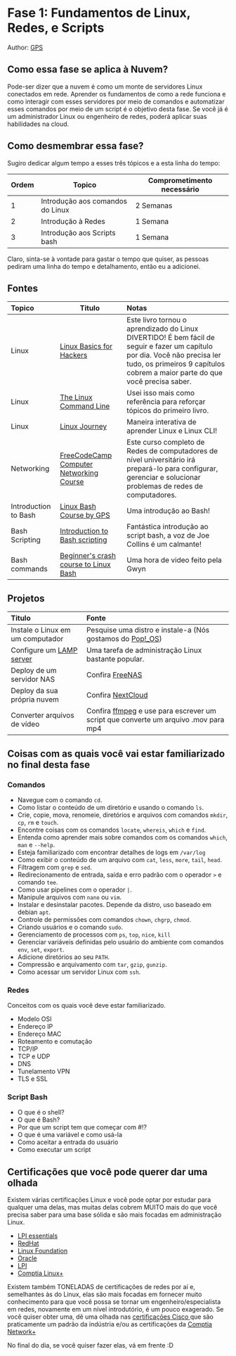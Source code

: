 # Fase 1: Fundamentos de Linux, Redes, e Scripts

Author: [GPS](https://twitter.com/madebygps)

## Como essa fase se aplica à Nuvem?

Pode-ser dizer que a nuvem é como um monte de servidores Linux conectados em rede. Aprender os fundamentos de como a rede funciona e como interagir com esses servidores por meio de comandos e automatizar esses comandos por meio de um script é o objetivo desta fase. Se você já é um administrador Linux ou engenheiro de redes, poderá aplicar suas habilidades na cloud.

## Como desmembrar essa fase?

Sugiro dedicar algum tempo a esses três tópicos e a esta linha do tempo:

| Ordem | Topico                           | Comprometimento necessário |
|-------|---------------------------------|-------------------|
| 1 | Introdução aos comandos do Linux | 2 Semanas
| 2 | Introdução à Redes  | 1 Semana          |
| 3 | Introdução aos Scripts bash | 1 Semana           |

Claro, sinta-se à vontade para gastar o tempo que quiser, as pessoas pediram uma linha do tempo e detalhamento, então eu a adicionei.

## Fontes

| Topico      | Titulo    |  Notas     |
| :------------- | ---------- | :----------- |
|  Linux | [Linux Basics for Hackers](https://nostarch.com/linuxbasicsforhackers)   | Este livro tornou o aprendizado do Linux DIVERTIDO! É bem fácil de seguir e fazer um capítulo por dia. Você não precisa ler tudo, os primeiros 9 capítulos cobrem a maior parte do que você precisa saber.  |
| Linux   | [The Linux Command Line](https://nostarch.com/tlcl2) | Usei isso mais como referência para reforçar tópicos do primeiro livro. |
| Linux   | [Linux Journey](https://linuxjourney.com/) | Maneira interativa de aprender Linux e Linux CLI!|
| Networking   | [FreeCodeCamp Computer Networking Course](https://youtu.be/qiQR5rTSshw) | Este curso completo de Redes de computadores de nível universitário irá prepará-lo para configurar, gerenciar e solucionar problemas de redes de computadores.|
| Introduction to Bash  | [Linux Bash Course by GPS](https://youtu.be/qALScO3E61I) | Uma introdução ao Bash!|
| Bash Scripting   | [Introduction to Bash scripting](https://youtu.be/_n5ZegzieSQ) | Fantástica introdução ao script bash, a voz de Joe Collins é um calmante!|
| Bash commands | [Beginner's crash course to Linux Bash](https://youtu.be/qALScO3E61I) | Uma hora de video feito pela Gwyn

## Projetos

 Titulo    | Fonte     |
 :---------- | :----------- |
 Instale o Linux em um computador   | Pesquise uma distro e instale-a (Nós gostamos do [Pop!_OS](https://pop.system76.com/)) |
Configure um [LAMP server](https://en.wikipedia.org/wiki/LAMP_(software_bundle)) | Uma tarefa de administração Linux bastante popular. |
 Deploy de um servidor NAS | Confira [FreeNAS](https://www.freenas.org/) |
 Deploy da sua própria nuvem | Confira [NextCloud](https://nextcloud.com/) |
 Converter arquivos de vídeo | Confira [ffmpeg](https://ffmpeg.org/ffmpeg.html) e use para escrever um script que converte um arquivo .mov para mp4

## Coisas com as quais você vai estar familiarizado no final desta fase

### Comandos

- Navegue com o comando `cd`.
- Como listar o conteúdo de um diretório e usando o comando `ls`.
- Crie, copie, mova, renomeie, diretórios e arquivos com comandos `mkdir`, `cp`, `rm` e `touch`.
- Encontre coisas com os comandos `locate`, `whereis`, `which` e `find`.
- Entenda como aprender mais sobre comandos com os comandos `which`, `man` e `--help`.
- Esteja familiarizado com encontrar detalhes de logs em `/var/log`
- Como exibir o conteúdo de um arquivo com `cat`, `less`, `more`, `tail`, `head`.
- Filtragem com `grep` e `sed`.
- Redirecionamento de entrada, saída e erro padrão com o operador `>` e comando `tee`.
- Como usar pipelines com o operador `|`.
- Manipule arquivos com `nano` ou `vim`.
- Instalar e desinstalar pacotes. Depende da distro, uso baseado em debian `apt`.
- Controle de permissões com comandos `chown`, `chgrp`, `chmod`.
- Criando usuários e o comando `sudo`.
- Gerenciamento de processos com `ps`, `top`, `nice`, `kill`
- Gerenciar variáveis definidas pelo usuário do ambiente com comandos `env`, `set`, `export`.
- Adicione diretórios ao seu `PATH`.
- Compressão e arquivamento com `tar`, `gzip`, `gunzip`.
- Como acessar um servidor Linux com `ssh`.

### Redes

Conceitos com os quais você deve estar familiarizado.

- Modelo OSI
- Endereço IP
- Endereço MAC
- Roteamento e comutação
- TCP/IP
- TCP e UDP
- DNS
- Tunelamento VPN
- TLS e SSL

### Script Bash

- O que é o shell?
- O que é Bash?
- Por que um script tem que começar com #!?
- O que é uma variável e como usá-la
- Como aceitar a entrada do usuário
- Como executar um script

## Certificações que você pode querer dar uma olhada

Existem várias certificações Linux e você pode optar por estudar para qualquer uma delas, mas muitas delas cobrem MUITO mais do que você precisa saber para uma base sólida e são mais focadas em administração Linux.

- [LPI essentials](https://www.lpi.org/our-certifications/linux-essentials-overview)
- [RedHat](https://www.redhat.com/en/services/training-and-certification)
- [Linux Foundation](https://training.linuxfoundation.org/certification-catalog/)
- [Oracle](https://education.oracle.com/oracle-certification-path/pFamily_358)
- [LPI](https://www.lpi.org/)
- [Comptia Linux+](https://www.comptia.org/certifications/linux)

Existem também TONELADAS de certificações de redes por aí e, semelhantes às do Linux, elas são mais focadas em fornecer muito conhecimento para que você possa se tornar um engenheiro/especialista em redes, novamente em um nível introdutório, é um pouco exagerado. Se você quiser obter uma, dê uma olhada nas [certificações Cisco ](https://www.cisco.com/c/en/us/training-events/training-certifications/certifications.html) que são praticamente um padrão da indústria e/ou as certificações da [Comptia Network+](https://www.comptia.org/certifications/network)

No final do dia, se você quiser fazer elas, vá em frente :D
  
